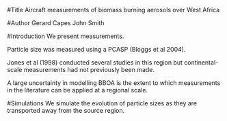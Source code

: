 #Title
Aircraft measurements of biomass burning aerosols over West Africa

#Author
Gerard Capes
John Smith

#Introduction
We present measurements.

Particle size was measured using a PCASP (Bloggs et al 2004).

Jones et al (1998) conducted several studies in this region but continental-scale measurements had not previously been made.

A large uncertainty in modelling BBOA is the extent to which measurements in the literature can be applied at a regional scale.

#Simulations
We simulate the evolution of particle sizes as they are transported away from the source region.